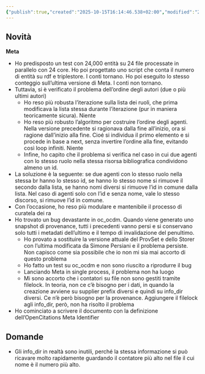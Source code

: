```yaml
---
{"publish":true,"created":"2025-10-15T16:14:46.538+02:00","modified":"2023-11-10T12:00:00.000+01:00","cssclasses":""}
---
```



## Novità

**Meta**

- Ho predisposto un test con 24,000 entità su 24 file processate in parallelo con 24 core. Ho poi progettato uno script che conta il numero di entità su rdf e triplestore. I conti tornano. Ho poi eseguito lo stesso conteggio sull’ultima versione di Meta. I conti non tornano.
- Tuttavia, si è verificato il problema dell’ordine degli autori (due o più ultimi autori)
    - Ho reso più robusta l’iterazione sulla lista dei ruoli, che prima modificava la lista stessa durante l’iterazione (pur in maniera teoricamente sicura). Niente
    - Ho reso più robusto l’algoritmo per costruire l’ordine degli agenti. Nella versione precedente si ragionava dalla fine all’inizio, ora si ragione dall’inizio alla fine. Cioé si individua il primo elemento e si procede in base a next, senza invertire l’ordine alla fine, evitando così loop infiniti. Niente
    - Infine, ho capito che il problema si verifica nel caso in cui due agenti con lo stesso ruolo nella stessa risorsa bibliografica condividono almeno un id.
- La soluzione è la seguente: se due agenti con lo stesso ruolo nella stessa br hanno lo stesso id, se hanno lo stesso nome si rimuove il secondo dalla lista, se hanno nomi diversi si rimuove l’id in comune dalla lista. Nel caso di agenti solo con l’id e senza nome, vale lo stesso discorso, si rimuove l’id in comune.
- Con l’occasione, ho reso più modulare e mantenibile il processo di curatela dei ra
- Ho trovato un bug devastante in oc_ocdm. Quando viene generato uno snapshot di provenance, tutti i precedenti vanno persi e si conservano solo tutti i metadati dell’ultimo e il tempo di invalidazione del penultimo.
    - Ho provato a sostituire la versione attuale del ProvSet e dello Storer con l’ultima modificata da Simone Persiani e il problema persiste. Non capisco come sia possibile che io non mi sia mai accorto di questo problema
    - Ho fatto un test su oc_ocdm e non sono riuscito a riprodurre il bug
    - Lanciando Meta in single process, il problema non ha luogo
    - Mi sono accorto che i contatori su file non sono gestiti tramite filelock. In teoria, non ce c’è bisogno per i dati, in quando la creazione avviene su supplier prefix diversi e quindi su info_dir diversi. Ce n’è però bisogno per la provenance. Aggiungere il filelock agli info_dir, però, non ha risolto il problema
- Ho cominciato a scrivere il documento con la definizione dell’OpenCitations Meta Identifier

## Domande

- Gli info_dir in realtà sono inutili, perché la stessa informazione si può ricavare molto rapidamente guardando il contatore più alto nel file il cui nome è il numero più alto.